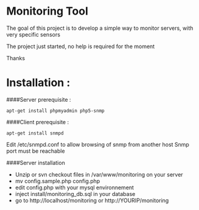 Monitoring Tool
==========

The goal of this project is to develop a simple way to monitor servers, with very specific sensors

The project just started, no help is required for the moment

Thanks

Installation :
==============

####Server prerequisite :

```
apt-get install phpmyadmin php5-snmp
```
####Client prerequisite :

```
apt-get install snmpd
```
Edit /etc/snmpd.conf to allow browsing of snmp from another host
Snmp port must be reachable

####Server installation

* Unzip or svn checkout files in /var/www/monitoring on your server
* mv config.sample.php config.php
* edit config.php with your mysql environnement
* inject install/monitoring_db.sql in your database
* go to http://localhost/monitoring or http://YOURIP/monitoring

